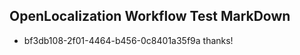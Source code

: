## OpenLocalization Workflow Test MarkDown
* bf3db108-2f01-4464-b456-0c8401a35f9a 
thanks!<!--HONumber=Mar16_HO3-->
